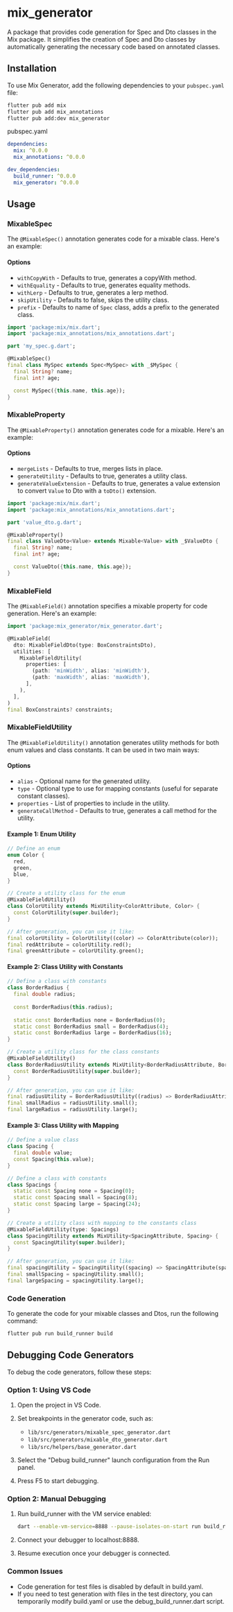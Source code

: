 # mix_generator

A package that provides code generation for Spec and Dto classes in the Mix package. It simplifies the creation of Spec and Dto classes by automatically generating the necessary code based on annotated classes.

## Installation

To use Mix Generator, add the following dependencies to your `pubspec.yaml` file:

```bash
flutter pub add mix
flutter pub add mix_annotations
flutter pub add:dev mix_generator
```

pubspec.yaml

```yaml
dependencies:
  mix: ^0.0.0
  mix_annotations: ^0.0.0

dev_dependencies:
  build_runner: ^0.0.0
  mix_generator: ^0.0.0
```

## Usage

### MixableSpec

The `@MixableSpec()` annotation generates code for a mixable class. Here's an example:

#### Options

- `withCopyWith` - Defaults to true, generates a copyWith method.
- `withEquality` - Defaults to true, generates equality methods.
- `withLerp` - Defaults to true, generates a lerp method.
- `skipUtility` - Defaults to false, skips the utility class.
- `prefix` - Defaults to name of `Spec` class, adds a prefix to the generated class.

```dart
import 'package:mix/mix.dart';
import 'package:mix_annotations/mix_annotations.dart';

part 'my_spec.g.dart';

@MixableSpec()
final class MySpec extends Spec<MySpec> with _$MySpec {
  final String? name;
  final int? age;

  const MySpec({this.name, this.age});
}
```

### MixableProperty

The `@MixableProperty()` annotation generates code for a mixable. Here's an example:

#### Options

- `mergeLists` - Defaults to true, merges lists in place.
- `generateUtility` - Defaults to true, generates a utility class.
- `generateValueExtension` - Defaults to true, generates a value extension to convert `Value` to Dto with a `toDto()` extension.

```dart
import 'package:mix/mix.dart';
import 'package:mix_annotations/mix_annotations.dart';

part 'value_dto.g.dart';

@MixableProperty()
final class ValueDto<Value> extends Mixable<Value> with _$ValueDto {
  final String? name;
  final int? age;

  const ValueDto({this.name, this.age});
}
```

### MixableField

The `@MixableField()` annotation specifies a mixable property for code generation. Here's an example:

```dart
import 'package:mix_generator/mix_generator.dart';

@MixableField(
  dto: MixableFieldDto(type: BoxConstraintsDto),
  utilities: [
    MixableFieldUtility(
      properties: [
        (path: 'minWidth', alias: 'minWidth'),
        (path: 'maxWidth', alias: 'maxWidth'),
      ],
    ),
  ],
)
final BoxConstraints? constraints;
```

### MixableFieldUtility

The `@MixableFieldUtility()` annotation generates utility methods for both enum values and class constants. It can be used in two main ways:

#### Options

- `alias` - Optional name for the generated utility.
- `type` - Optional type to use for mapping constants (useful for separate constant classes).
- `properties` - List of properties to include in the utility.
- `generateCallMethod` - Defaults to true, generates a call method for the utility.

#### Example 1: Enum Utility

```dart
// Define an enum
enum Color {
  red,
  green,
  blue,
}

// Create a utility class for the enum
@MixableFieldUtility()
class ColorUtility extends MixUtility<ColorAttribute, Color> {
  const ColorUtility(super.builder);
}

// After generation, you can use it like:
final colorUtility = ColorUtility((color) => ColorAttribute(color));
final redAttribute = colorUtility.red();
final greenAttribute = colorUtility.green();
```

#### Example 2: Class Utility with Constants

```dart
// Define a class with constants
class BorderRadius {
  final double radius;
  
  const BorderRadius(this.radius);
  
  static const BorderRadius none = BorderRadius(0);
  static const BorderRadius small = BorderRadius(4);
  static const BorderRadius large = BorderRadius(16);
}

// Create a utility class for the class constants
@MixableFieldUtility()
class BorderRadiusUtility extends MixUtility<BorderRadiusAttribute, BorderRadius> {
  const BorderRadiusUtility(super.builder);
}

// After generation, you can use it like:
final radiusUtility = BorderRadiusUtility((radius) => BorderRadiusAttribute(radius));
final smallRadius = radiusUtility.small();
final largeRadius = radiusUtility.large();
```

#### Example 3: Class Utility with Mapping

```dart
// Define a value class
class Spacing {
  final double value;
  const Spacing(this.value);
}

// Define a class with constants
class Spacings {
  static const Spacing none = Spacing(0);
  static const Spacing small = Spacing(8);
  static const Spacing large = Spacing(24);
}

// Create a utility class with mapping to the constants class
@MixableFieldUtility(type: Spacings)
class SpacingUtility extends MixUtility<SpacingAttribute, Spacing> {
  const SpacingUtility(super.builder);
}

// After generation, you can use it like:
final spacingUtility = SpacingUtility((spacing) => SpacingAttribute(spacing));
final smallSpacing = spacingUtility.small();
final largeSpacing = spacingUtility.large();
```

### Code Generation

To generate the code for your mixable classes and Dtos, run the following command:

```bash
flutter pub run build_runner build
```

## Debugging Code Generators

To debug the code generators, follow these steps:

### Option 1: Using VS Code

1. Open the project in VS Code.
2. Set breakpoints in the generator code, such as:
   - `lib/src/generators/mixable_spec_generator.dart`
   - `lib/src/generators/mixable_dto_generator.dart`
   - `lib/src/helpers/base_generator.dart`

3. Select the "Debug build_runner" launch configuration from the Run panel.
4. Press F5 to start debugging.

### Option 2: Manual Debugging

1. Run build_runner with the VM service enabled:
   ```bash
   dart --enable-vm-service=8888 --pause-isolates-on-start run build_runner build --verbose
   ```

2. Connect your debugger to localhost:8888.

3. Resume execution once your debugger is connected.

### Common Issues

- Code generation for test files is disabled by default in build.yaml.
- If you need to test generation with files in the test directory, you can temporarily modify build.yaml or use the debug_build_runner.dart script.
